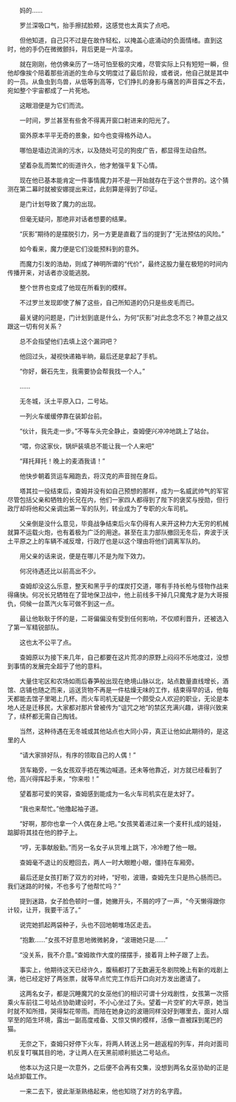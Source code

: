 　　妈的……

　　罗兰深吸口气，抬手擦拭脸颊，这感觉也太真实了点吧。

　　但他知道，自己只不过是在故作轻松，以掩盖心底涌动的负面情绪。直到这时，他的手仍在微微颤抖，背后更是一片湿凉。

　　就在刚刚，他仿佛亲历了一场可怕至极的灾难，尽管实际上只有短短一瞬，但他却像挨个陪着那些消逝的生命与文明度过了最后阶段，或者说，他自己就是其中的一员。从鱼虫到鸟兽，从低等到高等，它们挣扎的身影与痛苦的声音挥之不去，宛如整个宇宙都成了一片死地。

　　这眼泪便是为它们而流。

　　一时间，罗兰甚至有些舍不得离开窗口射进来的阳光了。

　　窗外原本平平无奇的景象，如今也变得格外动人。

　　哪怕是墙边流淌的污水，以及随处可见的狗皮广告，都显得生动自然。

　　望着杂乱而繁忙的街道许久，他才勉强平复下心情。

　　现在他已基本能肯定一件事情魔力并不是一开始就存在于这个世界的。这个猜测在第二幕时就被安娜提出来过，此刻算是得到了印证。

　　是门计划导致了魔力的出现。

　　但毫无疑问，那绝非对话者想要的结果。

　　“灰影”期待的是摆脱引力，另一方更是直截了当的提到了“无法预估的风险。”

　　如今看来，魔力便是它们没能预料到的意外。

　　而魔力引发的浩劫，则成了神明所谓的“代价”，最终这股力量在极短的时间内传播开来，对话者亦没能逃脱。

　　整个世界也变成了他现在所看到的模样。

　　不过罗兰发现即使了解了这些，自己所知道的仍只是些皮毛而已。

　　最关键的问题是，门计划到底是什么，为何“灰影”对此念念不忘？神意之战又跟这一切有何关系？

　　总不会指望他们去填上这个漏洞吧？

　　他回过头，凝视快递箱半晌，最后还是拿起了手机。

　　“你好，磐石先生，我需要协会帮我找一个人。”

　　……

　　无冬城，沃土平原入口，二号站。

　　一列火车缓缓停靠在装卸台前。

　　“伙计，我先走一步。”不等车头完全静止，查姆便兴冲冲地跳上了站台。

　　“喂，你这家伙，锅炉装填总不能让我一个人来吧”

　　“拜托拜托！晚上的麦酒我请！”

　　他快步朝着货运车厢跑去，将汉克的声音抛在身后。

　　塔其拉一役结束后，查姆并没有如自己预想的那样，成为一名威武帅气的军官尽管包括父亲和牺牲的长兄在内，他们一家四人都得到了陛下的褒奖与授勋，但行政厅却将他和父亲调出第一军的队列，转业成为了专职的火车司机。

　　父亲倒是没什么意见，毕竟战争结束后火车仍得有人来开这种力大无穷的机械就算不运载火炮，也有着极为广泛的用途。甚至在主力部队撤回无冬后，奔波于沃土平原之上的车辆不减反增，行政厅也是以这个理由将他们调离军队的。

　　用父亲的话来说，便是在哪儿不是为陛下效力。

　　何况待遇还比以前高出不少。

　　查姆却没这么乐意，整天和黑乎乎的煤炭打交道，哪有手持长枪与怪物作战来得痛快。何况长兄牺牲在了营地保卫战中，他上前线多干掉几只魔鬼才是为大哥报仇，伺候一台蒸汽火车可做不到这一点。

　　最让他耿耿于怀的是，二哥偏偏没有受到任何影响，不仅顺利晋升，还被选入了第一军精锐部队。

　　这也太不公平了点。

　　查姆原以为接下来几年，自己都要在这片荒凉的原野上闷闷不乐地度过，没想到事情的发展完全超乎了他的意料。

　　大量住宅区和农场如雨后春笋般出现在绝境山脉以北，站点数量直线增长，酒馆、店铺也随之而来，运送货物不再是一件枯燥无味的工作，结束得早的话，他每天都能去馆子里喝上几杯。而火车司机无疑是一个颇受众人欢迎的职业，无论是本地人还是迁移民，大家都对那片曾被传为“诅咒之地”的禁区充满兴趣，讲得兴致来了，续杯都无需自己掏钱。

　　当然，这种待遇在无冬城或其他站点也大同小异，真正让他如此期待的，是这里的人

　　“请大家排好队，有序的领取自己的人偶！”

　　货车箱旁，一名女孩双手捂在嘴边喊道。还未等他靠近，对方就已经看到了他，高兴得挥起手来，“你来啦！”

　　望着那可爱的笑容，查姆感到能成为一名火车司机实在是太好了。

　　“我也来帮忙。”他撸起袖子道。

　　“好啊，那你也拿一个人偶在身上吧。”女孩笑着递过来一个麦秆扎成的娃娃，踮脚将其挂在他的脖子上。

　　“哼，无事献殷勤。”而另一名女子从货堆上跳下，冷冷瞪了他一眼。

　　查姆毫不退让的反瞪回去，两人一时大眼瞪小眼，僵持在车厢旁。

　　最后还是女孩打断了双方的对峙，“好啦，波珊，查姆先生只是热心肠而已。我们迷路的时候，不也多亏了他帮忙吗？”

　　提到迷路，女子脸色顿时一僵，她撇开头，不屑的哼了一声，“今天懒得跟你计较，让开，我要干活了。”

　　说完她抓起两袋种子，头也不回地朝堆场区走去。

　　“抱歉……”女孩不好意思地微微躬身，“波珊她只是……”

　　“没关系，我不介意。”查姆故作大度的摆摆手，接着背上种子跟了上去。

　　事实上，他期待这天已经许久，腹稿都打了无数遍无冬剧院晚上有新的戏剧上演，他已经定好了两张票，就等早点忙完工作后开口向对方发出邀请了。

　　这两名女子，都是沉睡魔咒的女巫他们的相识可谓十分戏剧性，女孩第一次搭乘火车前往二号站点协助建设时，不小心坐过了头。望着一片空旷的大平原，她当时就不知所措，哭得梨花带雨。而陪在她身边的波珊同样没好到哪里去，面对人烟罕至的陌生环境，露出一副高度戒备、又惊又惧的模样，活像一直被踩到尾巴的猫。

　　无奈之下，查姆只好停下火车，将两人转送上另一趟返程的列车，并向对面司机反复叮嘱其目的地，才让两人在天黑前顺利抵达二号站点。

　　他本以为这只是一次意外，之后便不会再有交集，没想到两名女巫协助的正是站点卸载工作。

　　一来二去下，彼此渐渐熟络起来，他也知晓了对方的名字霞。
